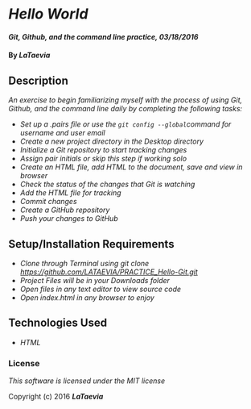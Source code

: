 # _Hello World_

#### _Git, Github, and the command line practice, 03/18/2016_

#### By _**LaTaevia**_

## Description

_An exercise to begin familiarizing myself with the process of using Git, Github, and the command line daily by completing the following tasks:_

* _Set up a .pairs file or use the `git config --global`command for username and user email_
* _Create a new project directory in the Desktop directory_
* _Initialize a Git repository to start tracking changes_
* _Assign pair initials or skip this step if working solo_
* _Create an HTML file, add HTML to the document, save and view in browser_
* _Check the status of the changes that Git is watching_
* _Add the HTML file for tracking_
* _Commit changes_
* _Create a GitHub repository_
* _Push your changes to GitHub_

## Setup/Installation Requirements

* _Clone through Terminal using git clone https://github.com/LATAEVIA/PRACTICE_Hello-Git.git_
* _Project Files will be in your Downloads folder_
* _Open files in any text editor to view source code_
* _Open index.html in any browser to enjoy_

## Technologies Used

* _HTML_

### License

*This software is licensed under the MIT license*

Copyright (c) 2016 **_LaTaevia_**
